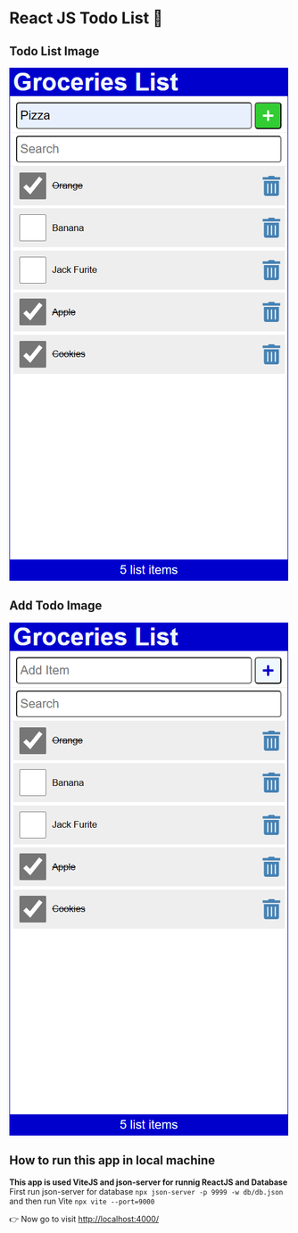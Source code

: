 # React JS Todo List 📃

## Todo List Image

![Todo List Image](./github/product-imgs/AddTodo.png)

## Add Todo Image

![Add Todo Image](./github/product-imgs/TodoList.png)

## How to run this app in local machine

**This app is used ViteJS and json-server for runnig ReactJS and Database**
First run json-server for database `npx json-server -p 9999 -w db/db.json`
and then run Vite `npx vite --port=9000`

👉 Now go to visit [http://localhost:4000/](http://localhost:9000/)
